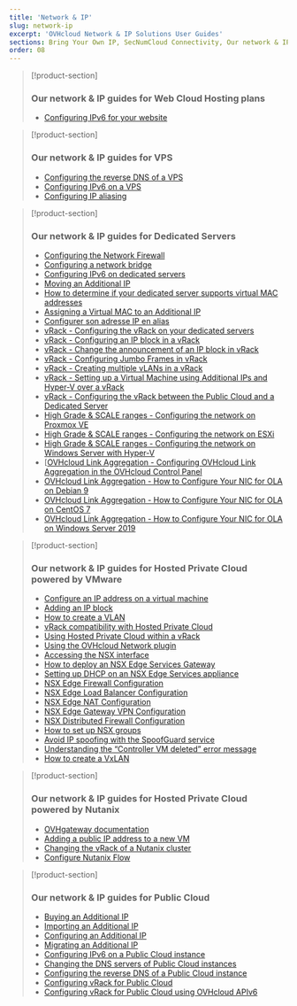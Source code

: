 ```yaml
---
title: 'Network & IP'
slug: network-ip
excerpt: 'OVHcloud Network & IP Solutions User Guides'
sections: Bring Your Own IP, SecNumCloud Connectivity, Our network & IP guides for Web Cloud Hosting plans, Our network & IP guides for VPS, Our network & IP guides for Dedicated Servers, Our network & IP guides for Hosted Private Cloud powered by VMware, Our network & IP guides for Hosted Private Cloud powered by Nutanix, Our network & IP guides for Public Cloud
order: 08
---
```


> [!product-section]
>
> ### Our network & IP guides for Web Cloud Hosting plans
>
> - [Configuring IPv6 for your website](https://docs.ovh.com/ie/en/hosting/configure-ipv6-for-your-website/)
>

> [!product-section]
>
> ### Our network & IP guides for VPS
>
> - [Configuring the reverse DNS of a VPS](https://docs.ovh.com/ie/en/vps/configure-reverse-dns-vps/)
> - [Configuring IPv6 on a VPS](https://docs.ovh.com/ie/en/vps/configuring-ipv6/)
> - [Configuring IP aliasing](https://docs.ovh.com/ie/en/vps/network-ipaliasing-vps/)
>

> [!product-section]
>
> ### Our network & IP guides for Dedicated Servers
>
> - [Configuring the Network Firewall](https://docs.ovh.com/ie/en/dedicated/firewall-network/)
> - [Configuring a network bridge](https://docs.ovh.com/ie/en/dedicated/network-bridging/)
> - [Configuring IPv6 on dedicated servers](https://docs.ovh.com/ie/en/dedicated/network-ipv6/)
> - [Moving an Additional IP](https://docs.ovh.com/ie/en/dedicated/ip-fo-move/)
> - [How to determine if your dedicated server supports virtual MAC addresses](https://docs.ovh.com/ie/en/dedicated/network-support-virtual-mac/)
> - [Assigning a Virtual MAC to an Additional IP](https://docs.ovh.com/ie/en/dedicated/network-virtual-mac/)
> - [Configurer son adresse IP en alias](https://docs.ovh.com/fr/dedicated/network-ipaliasing/)
> - [vRack - Configuring the vRack on your dedicated servers](https://docs.ovh.com/ie/en/dedicated/configuring-vrack-on-dedicated-servers/)
> - [vRack - Configuring an IP block in a vRack](https://docs.ovh.com/ie/en/dedicated/ip-block-vrack/)
> - [vRack - Change the announcement of an IP block in vRack](https://docs.ovh.com/ie/en/dedicated/change-anouncement-ip-block-vrack/)
> - [vRack - Configuring Jumbo Frames in vRack](https://docs.ovh.com/ie/en/dedicated/network-jumbo/)
> - [vRack - Creating multiple vLANs in a vRack](https://docs.ovh.com/ie/en/dedicated/multiple-vlans/)
> - [vRack - Setting up a Virtual Machine using Additional IPs and Hyper-V over a vRack](https://docs.ovh.com/ie/en/dedicated/foip-vrack-hyperv/)
> - [vRack - Configuring the vRack between the Public Cloud and a Dedicated Server](https://docs.ovh.com/ie/en/dedicated/vrack-pci-ds/)
> - [High Grade & SCALE ranges - Configuring the network on Proxmox VE](https://docs.ovh.com/ie/en/dedicated/proxmox-network-hg-scale/)
> - [High Grade & SCALE ranges - Configuring the network on ESXi](https://docs.ovh.com/ie/en/dedicated/esxi-network-hg-scale/)
> - [High Grade & SCALE ranges - Configuring the network on Windows Server with Hyper-V](https://docs.ovh.com/ie/en/dedicated/hyperv-network-hg-scale/)
> - [[OVHcloud Link Aggregation - Configuring OVHcloud Link Aggregation in the OVHcloud Control Panel](https://docs.ovh.com/ie/en/dedicated/ola-manager/)
> - [OVHcloud Link Aggregation - How to Configure Your NIC for OLA on Debian 9](https://docs.ovh.com/ie/en/dedicated/ola-debian9/)
> - [OVHcloud Link Aggregation - How to Configure Your NIC for OLA on CentOS 7](https://docs.ovh.com/ie/en/dedicated/ola-centos7/)
> - [OVHcloud Link Aggregation - How to Configure Your NIC for OLA on Windows Server 2019](https://docs.ovh.com/ie/en/dedicated/ola-w2k19/)
>

> [!product-section]
>
> ### Our network & IP guides for Hosted Private Cloud powered by VMware
>
> - [Configure an IP address on a virtual machine](https://docs.ovh.com/ie/en/private-cloud/configure-ip-on-virtual-machine/)
> - [Adding an IP block](https://docs.ovh.com/ie/en/private-cloud/add-ip-block/)
> - [How to create a VLAN](https://docs.ovh.com/ie/en/private-cloud/creation-vlan/)
> - [vRack compatibility with Hosted Private Cloud](https://docs.ovh.com/ie/en/private-cloud/vrack-compatibility-hosted-private-cloud/)
> - [Using Hosted Private Cloud within a vRack](https://docs.ovh.com/ie/en/private-cloud/using-private-cloud-with-vrack/)
> - [Using the OVHcloud Network plugin](https://docs.ovh.com/ie/en/private-cloud/plugin-ovh-network/)
> - [Accessing the NSX interface](https://docs.ovh.com/ie/en/private-cloud/accessing-NSX-interface/)
> - [How to deploy an NSX Edge Services Gateway](https://docs.ovh.com/ie/en/private-cloud/how-to-deploy-an-nsx-edge-gateway/)
> - [Setting up DHCP on an NSX Edge Services appliance](https://docs.ovh.com/ie/en/private-cloud/setup-dhcp-nsx-edge/)
> - [NSX Edge Firewall Configuration](https://docs.ovh.com/ie/en/private-cloud/nsx-edge-firewall-configuration/)
> - [NSX Edge Load Balancer Configuration ](https://docs.ovh.com/ie/en/private-cloud/nsx-edge-load-balancer-configuration/)
> - [NSX Edge NAT Configuration](https://docs.ovh.com/ie/en/private-cloud/nsx-edge-nat-configuration/)
> - [NSX Edge Gateway VPN Configuration](https://docs.ovh.com/ie/en/private-cloud/nsx-edge-gateway-vpn-configuration/)
> - [NSX Distributed Firewall Configuration](https://docs.ovh.com/ie/en/private-cloud/nsx-distributed-firewall-configuration/)
> - [How to set up NSX groups](https://docs.ovh.com/ie/en/private-cloud/setup-nsx-groups/)
> - [Avoid IP spoofing with the SpoofGuard service](https://docs.ovh.com/ie/en/private-cloud/spoofguard/)
> - [Understanding the “Controller VM deleted” error message](https://docs.ovh.com/ie/en/private-cloud/error-controller-nsx/)
> - [How to create a VxLAN](https://docs.ovh.com/ie/en/private-cloud/nsx-creation-vxlan/)

> [!product-section]
>
> ### Our network & IP guides for Hosted Private Cloud powered by Nutanix
>
> - [OVHgateway documentation](https://docs.ovh.com/ie/en/nutanix/ovh-gateway-documentation/)
> - [Adding a public IP address to a new VM](https://docs.ovh.com/ie/en/nutanix/nutanix-public-ip/)
> - [Changing the vRack of a Nutanix cluster](https://docs.ovh.com/ie/en/nutanix/nutanix-change-vrack/)
> - [Configure Nutanix Flow](https://docs.ovh.com/ie/en/nutanix/nutanix-flow/)

> [!product-section]
>
> ### Our network & IP guides for Public Cloud
>
> - [Buying an Additional IP](https://docs.ovh.com/ie/en/public-cloud/buy-a-failover-ip/)
> - [Importing an Additional IP](https://docs.ovh.com/ie/en/public-cloud/import_a_failover_ip/)
> - [Configuring an Additional IP](https://docs.ovh.com/ie/en/public-cloud/configure_a_failover_ip/)
> - [Migrating an Additional IP](https://docs.ovh.com/ie/en/public-cloud/migrating_a_failover_ip/)
> - [Configuring IPv6 on a Public Cloud instance](https://docs.ovh.com/ie/en/public-cloud/configuring-ipv6/)
> - [Changing the DNS servers of Public Cloud instances](https://docs.ovh.com/ie/en/public-cloud/change-instance-dns-servers/)
> - [Configuring the reverse DNS of a Public Cloud instance](https://docs.ovh.com/ie/en/public-cloud/configure-reverse-dns-instance/)
> - [Configuring vRack for Public Cloud](https://docs.ovh.com/ie/en/public-cloud/public-cloud-vrack/)
> - [Configuring vRack for Public Cloud using OVHcloud APIv6](https://docs.ovh.com/ie/en/public-cloud/public-cloud-vrack-apiv6/)
>
